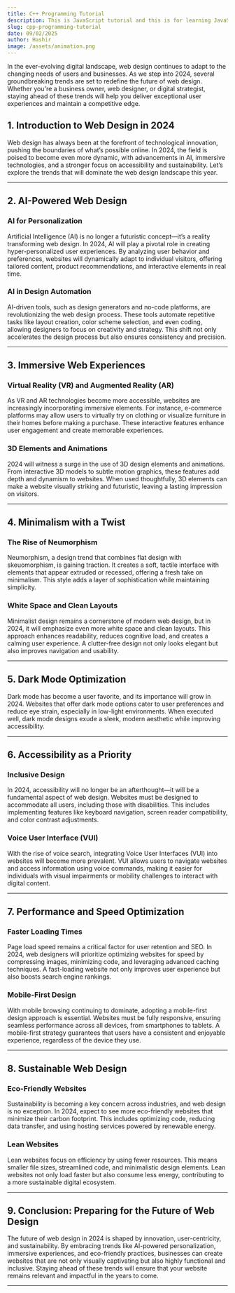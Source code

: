 ```yaml
---
title: C++ Programming Tutorial
description: This is JavaScript tutorial and this is for learning JavaScript
slug: cpp-programming-tutorial
date: 09/02/2025
author: Hashir
image: /assets/animation.png
---
```


In the ever-evolving digital landscape, web design continues to adapt to the changing needs of users and businesses. As we step into 2024, several groundbreaking trends are set to redefine the future of web design. Whether you're a business owner, web designer, or digital strategist, staying ahead of these trends will help you deliver exceptional user experiences and maintain a competitive edge.

## 1. Introduction to Web Design in 2024
Web design has always been at the forefront of technological innovation, pushing the boundaries of what’s possible online. In 2024, the field is poised to become even more dynamic, with advancements in AI, immersive technologies, and a stronger focus on accessibility and sustainability. Let’s explore the trends that will dominate the web design landscape this year.

---

## 2. AI-Powered Web Design

### AI for Personalization
Artificial Intelligence (AI) is no longer a futuristic concept—it’s a reality transforming web design. In 2024, AI will play a pivotal role in creating hyper-personalized user experiences. By analyzing user behavior and preferences, websites will dynamically adapt to individual visitors, offering tailored content, product recommendations, and interactive elements in real time.

### AI in Design Automation
AI-driven tools, such as design generators and no-code platforms, are revolutionizing the web design process. These tools automate repetitive tasks like layout creation, color scheme selection, and even coding, allowing designers to focus on creativity and strategy. This shift not only accelerates the design process but also ensures consistency and precision.

---

## 3. Immersive Web Experiences

### Virtual Reality (VR) and Augmented Reality (AR)
As VR and AR technologies become more accessible, websites are increasingly incorporating immersive elements. For instance, e-commerce platforms may allow users to virtually try on clothing or visualize furniture in their homes before making a purchase. These interactive features enhance user engagement and create memorable experiences.

### 3D Elements and Animations
2024 will witness a surge in the use of 3D design elements and animations. From interactive 3D models to subtle motion graphics, these features add depth and dynamism to websites. When used thoughtfully, 3D elements can make a website visually striking and futuristic, leaving a lasting impression on visitors.

---

## 4. Minimalism with a Twist

### The Rise of Neumorphism
Neumorphism, a design trend that combines flat design with skeuomorphism, is gaining traction. It creates a soft, tactile interface with elements that appear extruded or recessed, offering a fresh take on minimalism. This style adds a layer of sophistication while maintaining simplicity.

### White Space and Clean Layouts
Minimalist design remains a cornerstone of modern web design, but in 2024, it will emphasize even more white space and clean layouts. This approach enhances readability, reduces cognitive load, and creates a calming user experience. A clutter-free design not only looks elegant but also improves navigation and usability.

---

## 5. Dark Mode Optimization
Dark mode has become a user favorite, and its importance will grow in 2024. Websites that offer dark mode options cater to user preferences and reduce eye strain, especially in low-light environments. When executed well, dark mode designs exude a sleek, modern aesthetic while improving accessibility.

---

## 6. Accessibility as a Priority

### Inclusive Design
In 2024, accessibility will no longer be an afterthought—it will be a fundamental aspect of web design. Websites must be designed to accommodate all users, including those with disabilities. This includes implementing features like keyboard navigation, screen reader compatibility, and color contrast adjustments.

### Voice User Interface (VUI)
With the rise of voice search, integrating Voice User Interfaces (VUI) into websites will become more prevalent. VUI allows users to navigate websites and access information using voice commands, making it easier for individuals with visual impairments or mobility challenges to interact with digital content.

---

## 7. Performance and Speed Optimization

### Faster Loading Times
Page load speed remains a critical factor for user retention and SEO. In 2024, web designers will prioritize optimizing websites for speed by compressing images, minimizing code, and leveraging advanced caching techniques. A fast-loading website not only improves user experience but also boosts search engine rankings.

### Mobile-First Design
With mobile browsing continuing to dominate, adopting a mobile-first design approach is essential. Websites must be fully responsive, ensuring seamless performance across all devices, from smartphones to tablets. A mobile-first strategy guarantees that users have a consistent and enjoyable experience, regardless of the device they use.

---

## 8. Sustainable Web Design

### Eco-Friendly Websites
Sustainability is becoming a key concern across industries, and web design is no exception. In 2024, expect to see more eco-friendly websites that minimize their carbon footprint. This includes optimizing code, reducing data transfer, and using hosting services powered by renewable energy.

### Lean Websites
Lean websites focus on efficiency by using fewer resources. This means smaller file sizes, streamlined code, and minimalistic design elements. Lean websites not only load faster but also consume less energy, contributing to a more sustainable digital ecosystem.

---

## 9. Conclusion: Preparing for the Future of Web Design
The future of web design in 2024 is shaped by innovation, user-centricity, and sustainability. By embracing trends like AI-powered personalization, immersive experiences, and eco-friendly practices, businesses can create websites that are not only visually captivating but also highly functional and inclusive. Staying ahead of these trends will ensure that your website remains relevant and impactful in the years to come.

---